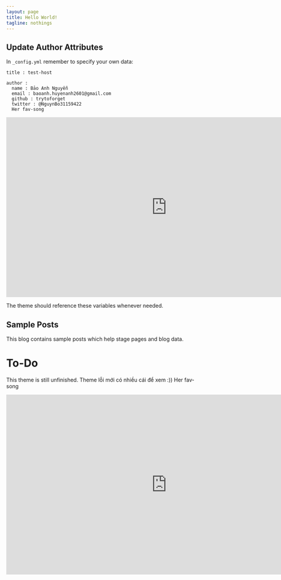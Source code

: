 ```yaml
---
layout: page
title: Hello World!
tagline: nothings
---
```




## Update Author Attributes

In `_config.yml` remember to specify your own data:
    
    title : test-host
    
    author :
      name : Bảo Anh Nguyễn
      email : baoanh.huyenanh2601@gmail.com
      github : trytoforget
      twitter : @NguynBo31159422
      Her fav-song
<iframe width="853" height="480" src="https://www.youtube.com/embed/Ij-2Z4KlF7E" frameborder="0" allow="autoplay; encrypted-media" allowfullscreen></iframe>


The theme should reference these variables whenever needed.
    
## Sample Posts

This blog contains sample posts which help stage pages and blog data.


    
# To-Do

This theme is still unfinished.
Theme lỗi mới có nhiều cái để xem :))
Her fav-song
<iframe width="853" height="480" src="https://www.youtube.com/embed/Ij-2Z4KlF7E" frameborder="0" allow="autoplay; encrypted-media" allowfullscreen></iframe>

